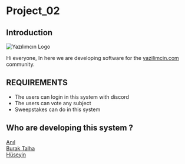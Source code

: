 # Project_02
## Introduction
![Yazılımcın Logo](https://github.com/Burak-Talha/photo/blob/main/yaz%C4%B1l%C4%B1mc%C4%B1n_logo_for_read.me.png)


Hi everyone,
In here we are developing software for the [yazilimcin.com](https://yazilimcin.com) community.

## REQUIREMENTS
- The users can login in this system with discord
- The users can vote any subject
- Sweepstakes can do in this system

## Who are developing this system ?
[Anıl](https://github.com/anilalanofc)  
[Burak Talha](https://github.com/Burak-Talha)  
[Hüseyin](https://github.com/Huseyinoney)  
